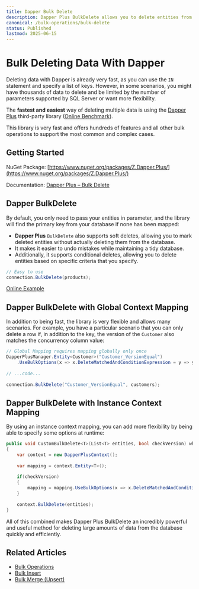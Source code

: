 ```yaml
---
title: Dapper Bulk Delete
description: Dapper Plus BulkDelete allows you to delete entities from the database in a single roundtrip. It eliminates multiple trips to the db for each entity to delete.
canonical: /bulk-operations/bulk-delete
status: Published
lastmod: 2025-06-15
---
```


# Bulk Deleting Data With Dapper

Deleting data with Dapper is already very fast, as you can use the `IN` statement and specify a list of keys. However, in some scenarios, you might have thousands of data to delete and be limited by the number of parameters supported by SQL Server or want more flexibility.

The **fastest and easiest** way of deleting multiple data is using the [Dapper Plus](https://dapper-plus.net/) third-party library ([Online Benchmark](https://dotnetfiddle.net/18paED)).

This library is very fast and offers hundreds of features and all other bulk operations to support the most common and complex cases.

## Getting Started

NuGet Package: [https://www.nuget.org/packages/Z.Dapper.Plus/](https://www.nuget.org/packages/Z.Dapper.Plus/)

Documentation: [Dapper Plus – Bulk Delete](https://dapper-plus.net/bulk-delete)

## Dapper BulkDelete

By default, you only need to pass your entities in parameter, and the library will find the primary key from your database if none has been mapped:

 - **Dapper Plus** `BulkDelete` also supports soft deletes, allowing you to mark deleted entities without actually deleting them from the database. 
 - It makes it easier to undo mistakes while maintaining a tidy database. 
 - Additionally, it supports conditional deletes, allowing you to delete entities based on specific criteria that you specify. 
 
```csharp
// Easy to use
connection.BulkDelete(products);
```

[Online Example](https://dotnetfiddle.net/p7L99k)

## Dapper BulkDelete with Global Context Mapping

In addition to being fast, the library is very flexible and allows many scenarios. For example, you have a particular scenario that you can only delete a row if, in addition to the key, the version of the `Customer` also matches the concurrency column value:

```csharp
// Global Mapping requires mapping globally only once
DapperPlusManager.Entity<Customer>("Customer_VersionEqual")
	.UseBulkOptions(x => x.DeleteMatchedAndConditionExpression = y => y.Version);
 
// ...code...
 
connection.BulkDelete("Customer_VersionEqual", customers);
```

## Dapper BulkDelete with Instance Context Mapping

By using an instance context mapping, you can add more flexibility by being able to specify some options at runtime:

```csharp
public void CustomBulkDelete<T>(List<T> entities, bool checkVersion) where T : IVersion
{
	var context = new DapperPlusContext();
	
	var mapping = context.Entity<T>();
	
	if(checkVersion)
	{
		mapping = mapping.UseBulkOptions(x => x.DeleteMatchedAndConditionExpression = y => y.Version);
	}
	
	context.BulkDelete(entities);
}
```

All of this combined makes Dapper Plus BulkDelete an incredibly powerful and useful method for deleting large amounts of data from the database quickly and efficiently.

## Related Articles

- [Bulk Operations](/bulk-operations)
- [Bulk Insert](/bulk-operations/bulk-insert)
- [Bulk Merge (Upsert)](/bulk-operations/bulk-merge)